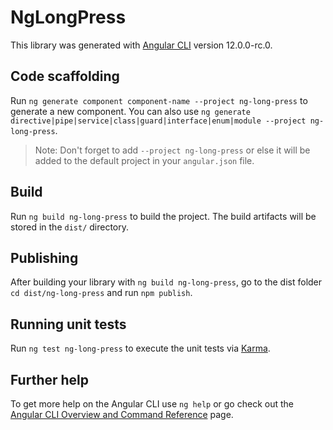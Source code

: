 # NgLongPress

This library was generated with [Angular CLI](https://github.com/angular/angular-cli) version 12.0.0-rc.0.

## Code scaffolding

Run `ng generate component component-name --project ng-long-press` to generate a new component. You can also use `ng generate directive|pipe|service|class|guard|interface|enum|module --project ng-long-press`.
> Note: Don't forget to add `--project ng-long-press` or else it will be added to the default project in your `angular.json` file. 

## Build

Run `ng build ng-long-press` to build the project. The build artifacts will be stored in the `dist/` directory.

## Publishing

After building your library with `ng build ng-long-press`, go to the dist folder `cd dist/ng-long-press` and run `npm publish`.

## Running unit tests

Run `ng test ng-long-press` to execute the unit tests via [Karma](https://karma-runner.github.io).

## Further help

To get more help on the Angular CLI use `ng help` or go check out the [Angular CLI Overview and Command Reference](https://angular.io/cli) page.
